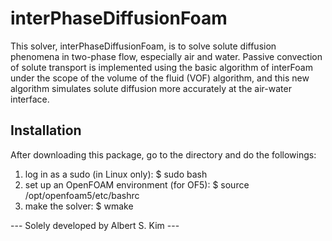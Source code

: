 # interPhaseDiffusionFoam
This solver, interPhaseDiffusionFoam, is to solve solute diffusion phenomena in two-phase flow, especially air and water. Passive convection of solute transport is implemented using the basic algorithm of interFoam under the scope of the volume of the fluid (VOF) algorithm, and this new algorithm simulates solute diffusion more accurately at the air-water interface.

## Installation
After downloading this package, go to the directory and do the followings:
1. log in as a sudo (in Linux only): $ sudo bash
2. set up an OpenFOAM environment (for OF5): $ source /opt/openfoam5/etc/bashrc
3. make the solver: $ wmake

--- Solely developed by Albert S. Kim ---
